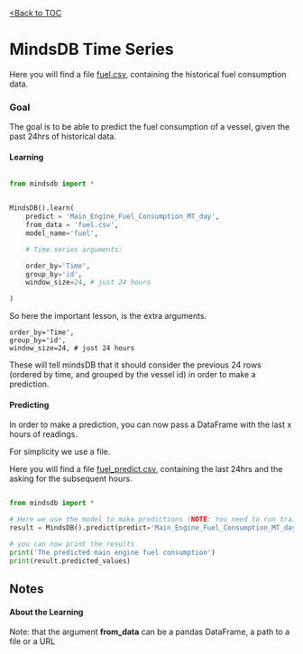 [<Back to TOC](../README.md)
# MindsDB Time Series

Here you will find a file [fuel.csv](https://raw.githubusercontent.com/mindsdb/mindsdb/master/docs/examples/time_series/fuel.csv), containing the historical fuel consumption data.

### Goal
The goal is to be able to predict the fuel consumption of a vessel, given the past 24hrs of historical data.

#### Learning


```python

from mindsdb import *


MindsDB().learn(
    predict = 'Main_Engine_Fuel_Consumption_MT_day',
    from_data = 'fuel.csv',
    model_name='fuel',

    # Time series arguments:

    order_by='Time',
    group_by='id',
    window_size=24, # just 24 hours

)

```

So here the important lesson, is the extra arguments. 



    order_by='Time',
    group_by='id',
    window_size=24, # just 24 hours


These will tell mindsDB that it should consider the previous 24 rows (ordered by time, and grouped by the vessel id) in order to make a prediction.

#### Predicting

In order to make a prediction, you can now pass a DataFrame with the last x hours of readings.

For simplicity we use a file.

Here you will find a file [fuel_predict.csv](https://raw.githubusercontent.com/mindsdb/mindsdb/master/docs/examples/time_series/fuel_predict.csv), containing the last 24hrs and the asking for the subsequent hours.


```python

from mindsdb import *

# Here we use the model to make predictions (NOTE: You need to run train.py first)
result = MindsDB().predict(predict='Main_Engine_Fuel_Consumption_MT_day', model_name='fuel', from_data = 'fuel_predict.csv')

# you can now print the results
print('The predicted main engine fuel consumption')
print(result.predicted_values)


```

## Notes

#### About the Learning

Note: that the argument **from_data** can be a pandas DataFrame, a path to a file or a URL
